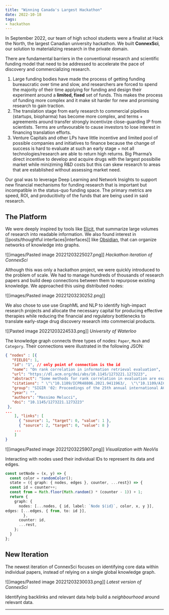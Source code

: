 ```yaml
---
title: "Winning Canada's Largest Hackathon"
date: 2022-10-18
tags:
- hackathon
---
```


In September 2022, our team of high school students were a finalist at Hack the North, the largest Canadian university hackathon. We built **ConnexSci**, our solution to materializing research in the private domain.

There are fundamental barriers in the conventional research and scientific funding model that need to be addressed to accelerate the pace of discovery and commercializing research.

1.  Large funding bodies have made the process of getting funding bureaucratic over time and slow, and researchers are forced to spend the majority of their time applying for funding and design their experiment around a **limited, fixed** set of funds. This makes the process of funding more complex and it make sit harder for new and promising research to gain traction.
2.  The translation stage from early research to commercial pipelines (startups, biopharma) has become more complex, and terms + agreements around transfer strongly incentivize close-guarding IP from scientists. Terms are unfavourable to cause investors to lose interest in financing translation efforts.
3.  Venture Capitals and other LPs have little incentive and limited pool of possible companies and initiatives to finance because the change of success is hard to evaluate at such an early stage + not all technologies/research are able to return high returns. Big Pharma’s direct incentive to develop and acquire drugs with the largest possibilie market while miniziming R&D costs but this can skew research to areas that are established without assessing market need.

Our goal was to leverage Deep Learning and Network Insights to support new financial mechanisms for funding research that is important but incompatible in the status-quo funding space. The primary metrics are speed, ROI, and producitivity of the funds that are being used in said research.

## The Platform

We were deeply inspired by tools like [Elicit](https://elicit.org), that summarize large volumes of research into readable information. We also found interest in [[posts/thoughtful interfaces|interfaces]]  like [Obsidian](https://obsidian.md), that can organize networks of knowledge into graphs.

![[images/Pasted image 20221203225027.png]]
*Hackathon iteration of ConnexSci*

Although this was only a hackathon project, we were quickly introduced to the problem of scale. We had to manage hundreds of thousands of research papers and build deep connections between them to repurpose existing knowledge. We approached this using distributed nodes:

![[images/Pasted image 20221203230252.png]]

We also chose to use use GraphML and NLP to identify high-impact research projects and allocate the necessary capital for producing effective therapies while reducing the financial and regulatory bottlenecks to translate early-stage drug discovery research into commercial products.

![[Pasted image 20221203224533.png]]
*University of Waterloo*

The knowledge graph connects three types of nodes: `Paper`, `Mesh` and `Category`. Their connections were illustrated in the following JSON:

```json
{ "nodes" : [{
   "FIELD1": 1,
   "id": "1", // only point of connection is the id
   "name": "On rank correlation in information retrieval evaluation",
   "url": "https://dl.acm.org/doi/abs/10.1145/1273221.1273223",
   "abstract": "Some methods for rank correlation in evaluation are examined and their relative advantages and disadvantages are discussed. In particular, it is suggested that different test statistics should be used for providing additional information about the experiments other that the one provided by statistical significance testing. Kendall's τ is often used for testing-rank correlation, yet it is little appropriate if the objective of the test is different from what τ was designed for. In particular, attention should be paid to the null hypothesis. Other measures for rank correlation are described. If one test statistic suggests to reject a hypothesis, other test statistics should be used to support or to revise the decision. The paper then focuses on rank correlation between webpage lists ordered by PageRank for applying the general reflections on these test statistics. An interpretation of PageRank behaviour is provided on the basis of the discussion of the test statistics for rank correlation.",
   "citations": " \"\"10.1109/ICPR48806.2021.9411963/,  \"\"10.1109/AICAI.2019.8701391/,  \"\"10.1007/978-3-030-11018-5_40/,  \"\"10.1109/CVPR.2017.125/,  \"\"10.1109/DSAA.2016.43/,  \"\"10.1108/AJIM-12-2014-0171/,  \"\"10.4018/978-1-4666-2854-0.ch010/,  \"\"10.1007/s10115-011-0391-7/,  \"\"10.1214/10-EJS577/,  \"\"10.1007/978-3-642-02469-6_43/,  \"\"10.1007/s13735-019-00178-7/,  \"\"10.1088/1742-5468/2015/07/P07002/",
   "group": "SIGIR '02: Proceedings of the 25th annual international ACM SIGIR conference on Research and development in information retrievalAugust 2002  Pages   199–206https://doi.org/10.1145/564376.564412",
   "year": "",
   "authors": "Massimo Melucci",
   "doi": "10.1145/1273221.1273223"
 },
...
	], "links": [
	  { "source": 1, "target": 0, "value": 1 },
	  { "source": 2, "target": 0, "value": 8 }
	...
	]
}
```


![[images/Pasted image 20221203225907.png]]
*Visualization with NeoVis*

Interacting with nodes used their individual IDs to represent its data and edges.

```typescript
const setNode = (x, y) => {  
  const color = randomColor();  
  state = ({ graph: { nodes, edges }, counter, ...rest}) => {  
  const id = counter++;  
  const from = Math.floor(Math.random() * (counter - 1)) + 1;  
  return {  
    graph: {   
      nodes: [...nodes, { id, label: `Node $(id}`, color, x, y }],   
edges: [...edges, { from, to: id }],  
        },  
      counter: id,  
      ...rest,  
    };  
  }  
};
```

## New Iteration

The newest iteration of ConnexSci focuses on identifying core data within individual papers, instead of relying on a single global knowledge graph.

![[images/Pasted image 20221203230033.png]]
*Latest version of ConnexSci*

Identifying backlinks and relevant data help build a *neighbourhood* around relevant data.

---